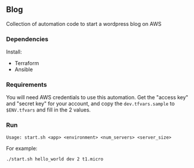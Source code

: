 ## Blog

Collection of automation code to start a wordpress blog on AWS

### Dependencies

Install:

* Terraform
* Ansible

### Requirements

You will need AWS credentials to use this automation. Get the "access key" and "secret key" for your account, and copy the `dev.tfvars.sample` to `$ENV.tfvars` and fill in the 2 values.

### Run

`Usage: start.sh <app> <environment> <num_servers> <server_size>`

For example:
```
./start.sh hello_world dev 2 t1.micro
```
